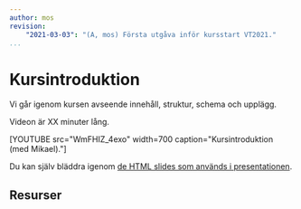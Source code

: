 ```yaml
---
author: mos
revision:
    "2021-03-03": "(A, mos) Första utgåva inför kursstart VT2021."
...
```

Kursintroduktion
====================

Vi går igenom kursen avseende innehåll, struktur, schema och upplägg.

Videon är XX minuter lång.

[YOUTUBE src="WmFHIZ_4exo" width=700 caption="Kursintroduktion (med Mikael)."]

Du kan själv bläddra igenom [de HTML slides som används i presentationen](https://dbwebb-se.github.io/webtec/lecture/L00-kursintro/slide.html).



Resurser
------------------------

<!--
Följande resurser används i olika omfattning i föreläsningen.

* Artikel om "[Egendefinierade funktioner i databas](kunskap/egen-definierade-funktioner-i-databas)".

* MySQL manualen funktioner och lagrade rutiner.
    * [24.1 Defining Stored Programs](https://dev.mysql.com/doc/refman/8.0/en/stored-programs-defining.html)
    * [24.2 Using Stored Routines (Procedures and Functions)](https://dev.mysql.com/doc/refman/8.0/en/stored-routines.html)
    * [13.1.17 CREATE PROCEDURE and CREATE FUNCTION Statements](https://dev.mysql.com/doc/refman/8.0/en/create-procedure.html)
-->
